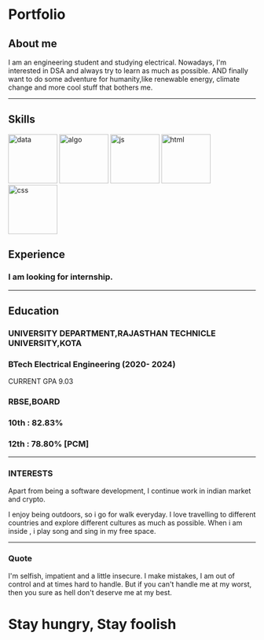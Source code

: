 # Portfolio
## About me
I am an engineering student and studying electrical. Nowadays, I'm interested in DSA and always try to learn as much as possible. AND finally want to do some adventure for humanity,like renewable energy, climate change and more cool stuff that bothers me.


---

## Skills

<p align='left'>
  
  <img src="http://inspireclasses.com/wp-content/uploads/2019/01/ds.png" alt="data" width="100" height="100"/>
  <img src="https://d3njjcbhbojbot.cloudfront.net/api/utilities/v1/imageproxy/https://coursera-course-photos.s3.amazonaws.com/21/54dd30f05e11e59bf9d905b70dcbd9/cs161logo2.png?auto=format%2Ccompress&dpr=1" alt="algo" width="100" height="100"/>
  <img src='https://cdn.uconnectlabs.com/wp-content/uploads/sites/25/2020/04/J.png' height='100' width='auto' alt="js">
  <img src="https://upload.wikimedia.org/wikipedia/commons/thumb/6/61/HTML5_logo_and_wordmark.svg/2048px-HTML5_logo_and_wordmark.svg.png" alt="html" width="100" height="100">
  <img src='https://upload.wikimedia.org/wikipedia/commons/thumb/d/d5/CSS3_logo_and_wordmark.svg/1200px-CSS3_logo_and_wordmark.svg.png' alt="css" width="100" height="100">

</p>


## Experience

### I am looking for internship.

---

## Education

### **UNIVERSITY DEPARTMENT,RAJASTHAN TECHNICLE UNIVERSITY,KOTA**
### BTech Electrical Engineering (2020- 2024)
CURRENT GPA 9.03

### **RBSE,BOARD**
### 10th : 82.83%
### 12th : 78.80% [PCM]

---

### INTERESTS
Apart from being a software development, I continue work in indian market and crypto.

I enjoy being outdoors, so i go for walk everyday. I love travelling to different countries and explore different cultures as much as possible. When i am inside , i play song and sing in my free space.

---

### Quote
I'm selfish, impatient and a little insecure. I make mistakes,
I am out of control and at times hard to handle.
But if you can't handle me at my worst,
then you sure as hell don't deserve me at my best.
# Stay hungry, Stay foolish
